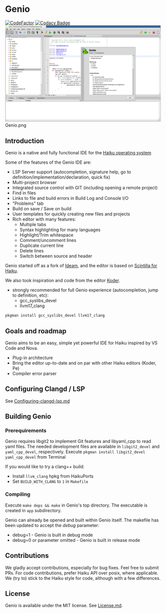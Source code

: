 # Genio

[![CodeFactor](https://www.codefactor.io/repository/github/genio-the-haiku-ide/genio/badge)](https://www.codefactor.io/repository/github/genio-the-haiku-ide/genio)
[![Codacy Badge](https://app.codacy.com/project/badge/Grade/26f32bc4ecf2440d89c1932000405a4d)](https://app.codacy.com/gh/Genio-The-Haiku-IDE/Genio/dashboard?utm_source=gh&utm_medium=referral&utm_content=&utm_campaign=Badge_grade)
![Screenshot](https://github.com/Genio-The-Haiku-IDE/Genio/blob/main/artwork/screenshot/Genio-screenshot-2.0.png)
    Genio.png

## Introduction

Genio is a native and fully functional IDE for the [Haiku operating system](https://www.haiku-os.org) 

Some of the features of the Genio IDE are:

*   LSP Server support (autocompletion, signature help, go to definition/implementation/declaration, quick fix)
*   Multi-project browser
*   Integrated source control with GIT (including opening a remote project) 
*   Find in files
*   Links to file and build errors in Build Log and Console I/O
*   "Problems" tab
*   Build on save / Save on build
*   User templates for quickly creating new files and projects
*   Rich editor with many features:
    *   Multiple tabs
    *   Syntax highlighting for many languages
    *   Highlight/Trim whitespace
    *   Comment/uncomment lines
    *   Duplicate current line
    *   Delete lines
    *   Switch between source and header
  
Genio started off as a fork of [Ideam](https://github.com/AmosCaster/ideam), and
 the editor is based on [Scintilla for Haiku](https://sourceforge.net/p/scintilla/haiku/ci/default/tree/).

We also took inspiration and code from the editor [Koder](https://github.com/KapiX/Koder).

*   strongly recommended for full Genio experience (autocompletion, jump to definition, etc):
    *   gcc_syslibs_devel
    *   llvm17_clang

```bash
pkgman install gcc_syslibs_devel llvm17_clang
```

## Goals and roadmap

Genio aims to be an easy, simple yet powerful IDE for Haiku inspired by VS Code and Nova.

*   Plug-in architecture
*   Bring the editor up-to-date and on par with other Haiku editors (Koder, Pe)
*   Compiler error parser

## Configuring Clangd / LSP

See [Configuring-clangd-lsp.md](https://github.com/Genio-The-Haiku-IDE/Genio/blob/main/Configuring-clangd-lsp.md)

## Building Genio

### Prerequirements

Genio requires libgit2 to implement Git features and libyaml_cpp to read yaml files.
The needed development files are available in `libgit2_devel` and 
`yaml_cpp_devel`, respectively.
Execute `pkgman install libgit2_devel yaml_cpp_devel` from Terminal

If you would like to try a clang++ build:

*   Install `llvm_clang` hpkg from HaikuPorts
*   Set `BUILD_WITH_CLANG` to `1` in `Makefile`

### Compiling

Execute `make deps && make` in Genio's top directory.
The executable is created in `app` subdirectory.  

Genio can already be opened and built within Genio itself.
The makefile has been updated to accept the *debug* parameter:

*   debug=1 - Genio is built in debug mode
*   debug=0 or parameter omitted - Genio is built in release mode

## Contributions

We gladly accept contributions, especially for bug fixes. Feel free to submit PRs.
For code contributions, prefer Haiku API over posix, where applicable.
We (try to) stick to the Haiku style for code, although with a few differences.

## License

Genio is available under the MIT license. See [License.md](License.md).
